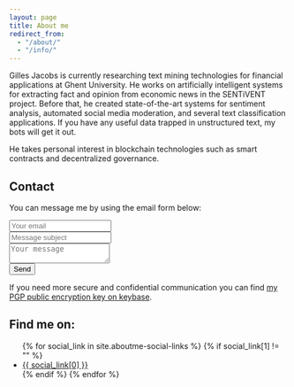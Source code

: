 ```yaml
---
layout: page
title: About me
redirect_from:
  - "/about/"
  - "/info/"
---
```

Gilles Jacobs is currently researching text mining technologies for financial applications at Ghent University. He works on artificially intelligent systems for extracting fact and opinion from economic news in the SENTiVENT project. Before that, he created state-of-the-art systems for sentiment analysis, automated social media moderation, and several text classification applications. If you have any useful data trapped in unstructured text, my bots will get it out.

He takes personal interest in blockchain technologies such as smart contracts and decentralized governance.

## Contact
You can message me by using the email form below:

<form method="POST" id="formaction">
  <input name="_replyto" placeholder="Your email" type="email"><br />
  <input name="_subject" placeholder="Message subject" /><br />
  <textarea name="message" placeholder="Your message"></textarea><br />
  <button type="submit">Send</button>
  <input type="hidden" name="_next" value="//jacobsgill.es/thanks.html" />
  <input type="text" name="_gotcha" style="display:none" />
  <input type="hidden" name="_format" value="plain" />
</form>
<script>
    var contactform =  document.getElementById('formaction');
    contactform.setAttribute('action', '//formspree.io/' + 'gilles' + '@' + 'jacobsgill' + '.' + 'es');
</script>

If you need more secure and confidential communication you can find [my PGP public encryption key on keybase](https://keybase.io/gillesjacobs).

## Find me on:
<ul class="social-links">
  {% for social_link in site.aboutme-social-links %}
    {% if social_link[1] != "" %}
      <li><a href="{{ social_link[1] }}" title="{{ social_link[0] }}">
        {{ social_link[0] }}
      </a></li>
    {% endif %}
  {% endfor %}
</ul>
